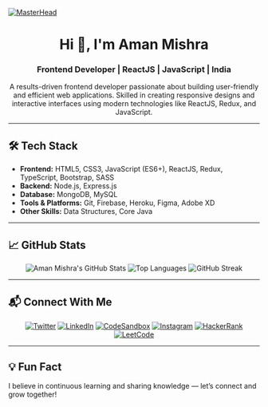 [![MasterHead](https://1.bp.blogspot.com/-7A4WynwLsMw/XbBpCXG8fHI/AAAAAAAAMt4/uOa1bpLskYgrwGbllhSu2SDj_Mig8SXJQCLcBGAsYHQ/s1600/2000_600px.gif)](https://rishavchanda.io)

<h1 align="center">Hi 👋, I'm Aman Mishra</h1>
<h3 align="center">Frontend Developer | ReactJS | JavaScript | India</h3>

<p align="center">
A results-driven frontend developer passionate about building user-friendly and efficient web applications. Skilled in creating responsive designs and interactive interfaces using modern technologies like ReactJS, Redux, and JavaScript.
</p>

---

## 🛠️ Tech Stack

- **Frontend:** HTML5, CSS3, JavaScript (ES6+), ReactJS, Redux, TypeScript, Bootstrap, SASS
- **Backend:** Node.js, Express.js
- **Database:** MongoDB, MySQL
- **Tools & Platforms:** Git, Firebase, Heroku, Figma, Adobe XD
- **Other Skills:** Data Structures, Core Java

---

## 📈 GitHub Stats

<p align="center">
  <img src="https://github-readme-stats.vercel.app/api?username=aman-shown7008&show_icons=true&theme=radical" alt="Aman Mishra's GitHub Stats" />
  <img src="https://github-readme-stats.vercel.app/api/top-langs/?username=aman-shown7008&layout=compact&theme=radical" alt="Top Languages" />
  <img src="https://github-readme-streak-stats.herokuapp.com/?user=aman-shown7008&theme=radical" alt="GitHub Streak" />
</p>

---

## 📬 Connect With Me

<p align="center">
  <a href="https://twitter.com/amanmis60328988" target="blank"><img align="center" src="https://img.shields.io/badge/Twitter-1DA1F2?style=for-the-badge&logo=twitter&logoColor=white" alt="Twitter"/></a>
  <a href="https://linkedin.com/in/aman-mishra-5a18261aa" target="blank"><img align="center" src="https://img.shields.io/badge/LinkedIn-0A66C2?style=for-the-badge&logo=linkedin&logoColor=white" alt="LinkedIn"/></a>
  <a href="https://codesandbox.io/u/aman-shown7008" target="blank"><img align="center" src="https://img.shields.io/badge/CodeSandbox-181717?style=for-the-badge&logo=codesandbox&logoColor=white" alt="CodeSandbox"/></a>
  <a href="https://instagram.com/amanmishra5261" target="blank"><img align="center" src="https://img.shields.io/badge/Instagram-E4405F?style=for-the-badge&logo=instagram&logoColor=white" alt="Instagram"/></a>
  <a href="https://www.hackerrank.com/amanmishra80045" target="blank"><img align="center" src="https://img.shields.io/badge/HackerRank-2EC866?style=for-the-badge&logo=hackerrank&logoColor=white" alt="HackerRank"/></a>
  <a href="https://leetcode.com/amanmis7000" target="blank"><img align="center" src="https://img.shields.io/badge/LeetCode-FFA116?style=for-the-badge&logo=leetcode&logoColor=white" alt="LeetCode"/></a>
</p>

---

## 💡 Fun Fact
I believe in continuous learning and sharing knowledge — let’s connect and grow together!
